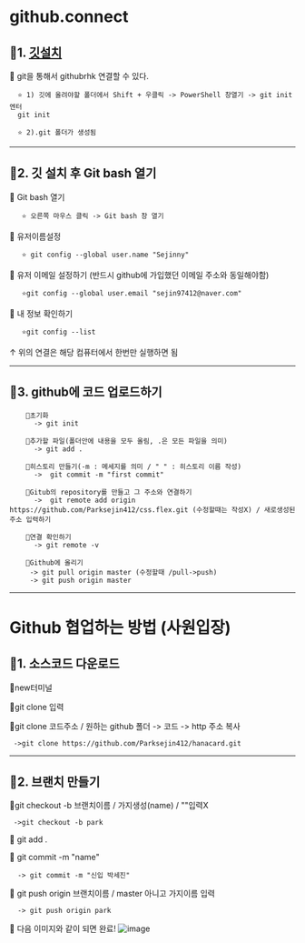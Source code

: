 # github.connect

## 🚩1. [깃설치](https://git-scm.com/download/win)

🌟 git을 통해서 githubrhk 연결할 수 있다.
        
      ⭐ 1) 깃에 올려야할 폴더에서 Shift + 우클릭 -> PowerShell 창열기 -> git init 엔터
      git init
      
      ⭐ 2).git 폴더가 생성됨
      
------------------------------------------------------------

##  🚩2. 깃 설치 후 Git bash 열기 

🌟 Git bash 열기
      
       ⭐ 오른쪽 마우스 클릭 -> Git bash 창 열기
       
            
🌟 유저이름설정

       ⭐ git config --global user.name "Sejinny"
       
🌟 유저 이메일 설정하기 (반드시 github에 가입했던 이메일 주소와 동일해야함)

       ⭐git config --global user.email "sejin97412@naver.com"

🌟 내 정보 확인하기

       ⭐git config --list

   ↑ 위의 연결은 해당 컴퓨터에서 한번만 실행하면 됨
   
------------------------------------------------------------

##  🚩3. github에 코드 업로드하기
        🌟초기화
          -> git init
          
        🌟추가할 파일(폴더안에 내용을 모두 올림, .은 모든 파일을 의미)
          -> git add . 
          
        🌟히스토리 만들기(-m : 메세지를 의미 / " " : 히스토리 이름 작성)
          ->  git commit -m "first commit" 
          
        🌟Gitub의 repository를 만들고 그 주소와 연결하기
          ->  git remote add origin https://github.com/Parksejin412/css.flex.git (수정할때는 작성X) / 새로생성된 주소 입력하기
         
        🌟연결 확인하기
          -> git remote -v
         
        🌟Github에 올리기
         -> git pull origin master (수정할때 /pull->push)
         -> git push origin master
         
 ------------------------------------------------------------

# Github 협업하는 방법 (사원입장)
 ## 🚩1. 소스코드 다운로드
   🌟new터미널 

   🌟git clone 입력
   
   🌟git clone 코드주소  / 원하는 github 폴더 -> 코드 -> http 주소 복사
   
     ->git clone https://github.com/Parksejin412/hanacard.git
     
  ------------------------------------------------------------   
   
 ## 🚩2. 브랜치 만들기 
   🌟git checkout -b 브랜치이름 / 가지생성(name) / ""입력X
   
     ->git checkout -b park 
   
   🌟 git add .
   
   🌟 git commit -m "name"
   
      -> git commit -m "신입 박세진" 
   
   🌟 git push origin 브랜치이름  / master 아니고 가지이름 입력
   
      -> git push origin park
   
   🌟 다음 이미지와 같이 되면 완료!
   ![image](https://github.com/Parksejin412/github.connect/assets/129017065/0ddd771f-631c-4572-94e9-2a1f3457549c)

   
   
